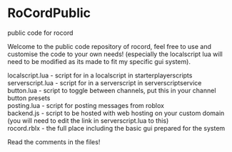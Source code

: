 # RoCordPublic
public code for rocord


Welcome to the public code repository of rocord, feel free to use and customise the code to your own needs! (especially the localscript lua will need to be modified as its made to fit my specific gui system).  


localscript.lua - script for in a localscript in starterplayerscripts  
serverscript.lua - script for in a serverscript in serverscriptservice  
button.lua - script to toggle between channels, put this in your channel button presets  
posting.lua - script for posting messages from roblox  
backend.js - script to be hosted with web hosting on your custom domain (you will need to edit the link in serverscript.lua to this)  
rocord.rblx - the full place including the basic gui prepared for the system  

Read the comments in the files!
